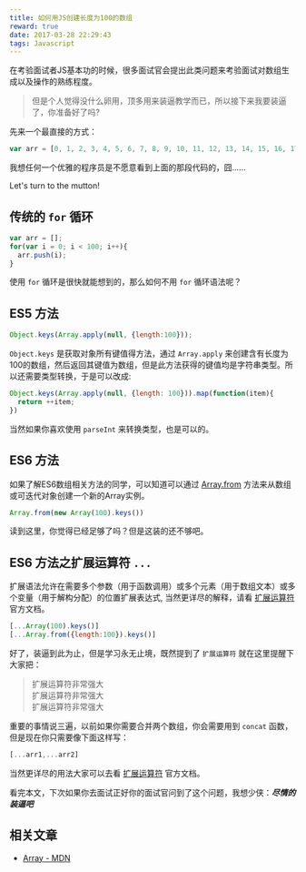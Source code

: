 ```yaml
---
title: 如何用JS创建长度为100的数组
reward: true
date: 2017-03-28 22:29:43
tags: Javascript
---
```


在考验面试者JS基本功的时候，很多面试官会提出此类问题来考验面试对数组生成以及操作的熟练程度。

> 但是个人觉得没什么卵用，顶多用来装逼教学而已，所以接下来我要装逼了，你准备好了吗?

先来一个最直接的方式：

```javascript
var arr = [0, 1, 2, 3, 4, 5, 6, 7, 8, 9, 10, 11, 12, 13, 14, 15, 16, 17, 18, 19, 20, 21, 22, 23, 24, 25, 26, 27, 28, 29, 30, 31, 32, 33, 34, 35, 36, 37, 38, 39, 40, 41, 42, 43, 44, 45, 46, 47, 48, 49, 50, 51, 52, 53, 54, 55, 56, 57, 58, 59, 60, 61, 62, 63, 64, 65, 66, 67, 68, 69, 70, 71, 72, 73, 74, 75, 76, 77, 78, 79, 80, 81, 82, 83, 84, 85, 86, 87, 88, 89, 90, 91, 92, 93, 94, 95, 96, 97, 98, 99];
```

我想任何一个优雅的程序员是不愿意看到上面的那段代码的，囧......

Let's turn to the mutton!

<!-- more --> 

## 传统的 `for` 循环

```javascript
var arr = [];
for(var i = 0; i < 100; i++){
  arr.push(i);
}
```

使用 `for` 循环是很快就能想到的，那么如何不用 `for` 循环语法呢？

## ES5 方法

```javascript
Object.keys(Array.apply(null, {length:100}));
```

`Object.keys` 是获取对象所有键值得方法，通过 `Array.apply` 来创建含有长度为100的数组，然后返回其键值为数组，但是此方法获得的键值均是字符串类型。所以还需要类型转换，于是可以改成:

```javascript
Object.keys(Array.apply(null, {length: 100})).map(function(item){
  return ++item;
})
```

当然如果你喜欢使用 `parseInt` 来转换类型，也是可以的。

## ES6 方法

如果了解ES6数组相关方法的同学，可以知道可以通过 [Array.from](https://developer.mozilla.org/en-US/docs/Web/JavaScript/Reference/Global_Objects/Array/from) 方法来从数组或可迭代对象创建一个新的Array实例。

```javascript
Array.from(new Array(100).keys())
```

读到这里，你觉得已经足够了吗？但是这装的还不够吧。

## ES6 方法之扩展运算符 `...`

 扩展语法允许在需要多个参数（用于函数调用）或多个元素（用于数组文本）或多个变量（用于解构分配）的位置扩展表达式, 当然更详尽的解释，请看 [扩展运算符](https://developer.mozilla.org/en-US/docs/Web/JavaScript/Reference/Operators/Spread_operator) 官方文档。

 ```javascript
 [...Array(100).keys()]
 [...Array.from({length:100}).keys()]
 ```

好了，装逼到此为止，但是学习永无止境，既然提到了 `扩展运算符` 就在这里提醒下大家把：

 > 扩展运算符非常强大  
 > 扩展运算符非常强大  
 > 扩展运算符非常强大  

 重要的事情说三遍，以前如果你需要合并两个数组，你会需要用到 `concat` 函数，但是现在你只需要像下面这样写：

 ```javascript
[...arr1,...arr2]
 ```

 当然更详尽的用法大家可以去看 [扩展运算符](https://developer.mozilla.org/en-US/docs/Web/JavaScript/Reference/Operators/Spread_operator) 官方文档。

 看完本文，下次如果你去面试正好你的面试官问到了这个问题，我想少侠：***尽情的装逼吧***

 ## 相关文章

* [Array - MDN](https://developer.mozilla.org/zh-CN/docs/Web/JavaScript/Reference/Global_Objects/Array)


